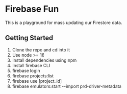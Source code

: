 # Firebase Fun
This is a playground for mass updating our Firestore data.
## Getting Started
1. Clone the repo and cd into it
2. Use node >= 16
3. Install dependencies using npm
4. Install firebase CLI
5. firebase login
6. firebase projects:list
7. firebase use [project_id]
8. firebase emulators:start --import prd-driver-metadata